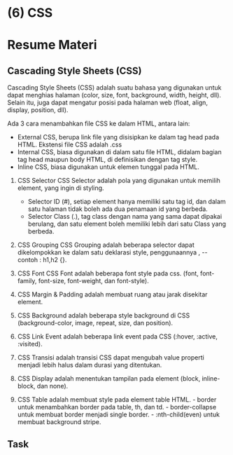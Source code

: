 # (6) CSS

# Resume Materi

## Cascading Style Sheets (CSS)

Cascading Style Sheets (CSS) adalah suatu bahasa yang digunakan untuk dapat menghias halaman (color, size, font, background, width, height, dll). Selain itu, juga dapat mengatur posisi pada halaman web (float, align, display, position, dll).

Ada 3 cara menambahkan file CSS ke dalam HTML, antara lain:

- External CSS, berupa link file yang disisipkan ke dalam tag head pada HTML. Ekstensi file CSS adalah .css
- Internal CSS, biasa digunakan di dalam satu file HTML, didalam bagian tag head maupun body HTML, di definisikan dengan tag style.
- Inline CSS, biasa digunakan untuk elemen tunggal pada HTML.

1. CSS Selector
   CSS Selector adalah pola yang digunakan untuk memilih element, yang ingin di styling.

   - Selector ID (#), setiap element hanya memiliki satu tag id, dan dalam satu halaman tidak boleh ada dua penamaan id yang berbeda.
   - Selector Class (.), tag class dengan nama yang sama dapat dipakai berulang, dan satu element boleh memiliki lebih dari satu Class yang berbeda.

2. CSS Grouping
   CSS Grouping adalah beberapa selector dapat dikelompokkan ke dalam satu deklarasi style, penggunaannya <selector>,<selector> -- contoh : h1,h2 {}.

3. CSS Font
   CSS Font adalah beberapa font style pada css. (font, font-family, font-size, font-weight, dan font-style).

4. CSS Margin & Padding adalah membuat ruang atau jarak disekitar element.

5. CSS Background adalah beberapa style background di CSS (background-color, image, repeat, size, dan position).

6. CSS Link Event adalah beberapa link event pada CSS (:hover, :active, :visited).

7. CSS Transisi adalah transisi CSS dapat mengubah value properti menjadi lebih halus dalam durasi yang ditentukan.

8. CSS Display adalah menentukan tampilan pada element (block, inline-block, dan none).

9. CSS Table adalah membuat style pada element table HTML. - border untuk menambahkan border pada table, th, dan td. - border-collapse untuk membuat border menjadi single border. - :nth-child(even) untuk membuat background stripe.

## Task

<!-- Membuat 3 halaman website sederhana, yang membuat file index.html yang memuat text, deskripsi, list, dan link yang berpindah halaman ke form Sign Up dengan nama file form.html berisikan form group. Dan juga file welcome.html yang berisikan text judul dan deskripsi. -->

<!-- Berikut link file source code dari pratikum ini:

- Untuk halaman index [index](pratikum/index.html)
- Untuk halaman form [form](pratikum/form.html)
- Untuk halaman welcome [welcome](pratikum/welcome.html)

Dan berikut hasil :
![index-page](screenshots/index-page.png)
![form-page](screenshots/form-page.png)
![welcome-page](screenshots/welcome-page.png) -->

